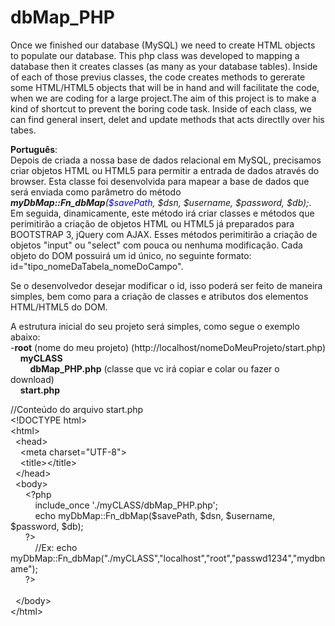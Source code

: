 dbMap_PHP
=========

Once we finished our database (MySQL) we need to create HTML objects to populate our database. This php class was developed to mapping 
a database then it creates classes (as many as your database tables). 
Inside of each of those previus classes, the code creates methods to gererate some HTML/HTML5 objects that will be in hand and will 
facilitate the code, when we are coding for a large project.The aim of this project is to make a kind of shortcut to prevent the boring code task.
Inside of each class, we can find general insert, delet and update methods that acts directlly over his tabes. 

<strong>Português</strong>:<br/>
Depois de criada a nossa base de dados relacional em MySQL, precisamos criar objetos HTML ou HTML5 para permitir a entrada de dados através do browser. Esta classe foi desenvolvida
para mapear a base de dados que será enviada como parâmetro do método <em><strong>myDbMap::Fn_dbMap</strong>(<span style="color:blue">$savePath</span>, $dsn, $username, $password, $db);</em>. Em seguida,
dinamicamente, este método irá criar classes e métodos que perimitirão a criação de objetos HTML ou HTML5 já preparados para BOOTSTRAP 3, jQuery com AJAX.
Esses métodos perimitirão a criação de objetos "input" ou "select" com pouca ou nenhuma modificação. Cada objeto do DOM possuirá um id único, no seguinte formato: id="tipo_nomeDaTabela_nomeDoCampo".
<p>Se o desenvolvedor desejar modificar o id, isso poderá ser feito de maneira simples, bem como para a criação de classes e atributos dos elementos HTML/HTML5 do DOM.</p>

A estrutura inicial do seu projeto será simples, como segue o exemplo abaixo:<br/>
-<strong>root</strong> (nome do meu projeto) (http://localhost/nomeDoMeuProjeto/start.php)<br/>
&nbsp;&nbsp;&nbsp;&nbsp;<strong>myCLASS</strong><br/>
&nbsp;&nbsp;&nbsp;&nbsp;&nbsp;&nbsp;&nbsp;&nbsp;<strong>dbMap_PHP.php</strong> (classe que vc irá copiar e colar ou fazer o download)<br/>
&nbsp;&nbsp;&nbsp;&nbsp;<strong>start.php</strong><br/>


//Conteúdo do arquivo start.php<br/>
&lt;!DOCTYPE html&gt;<br/>
&lt;html&gt;<br/>
    &nbsp;&nbsp;&lt;head&gt;<br/>
        &nbsp;&nbsp;&nbsp;&nbsp;&lt;meta charset=&quot;UTF-8&quot;&gt;<br/>
        &nbsp;&nbsp;&nbsp;&nbsp;&lt;title&gt;&lt;/title&gt;<br/>
    &nbsp;&nbsp;&lt;/head&gt;<br/>
    &nbsp;&nbsp;&lt;body&gt;<br/>&nbsp;&nbsp;&nbsp;&nbsp;&nbsp;&nbsp;&lt;?php<br/>&nbsp;&nbsp;&nbsp;&nbsp;&nbsp;&nbsp;&nbsp;&nbsp;&nbsp;&nbsp;include_once './myCLASS/dbMap_PHP.php';<br/>
    &nbsp;&nbsp;&nbsp;&nbsp;&nbsp;&nbsp;&nbsp;&nbsp;&nbsp;&nbsp;echo myDbMap::Fn_dbMap($savePath, $dsn, $username, $password, $db);<br/>&nbsp;&nbsp;&nbsp;&nbsp;&nbsp;&nbsp;?&gt;<br/>
    &nbsp;&nbsp;&nbsp;&nbsp;&nbsp;&nbsp;&nbsp;&nbsp;&nbsp;&nbsp;//Ex: echo myDbMap::Fn_dbMap("./myCLASS","localhost","root","passwd1234","mydbname");<br/>&nbsp;&nbsp;&nbsp;&nbsp;&nbsp;&nbsp;?&gt;<br/>  
    &nbsp;&nbsp;&lt;/body&gt;<br/>
&lt;/html&gt;<br/>















